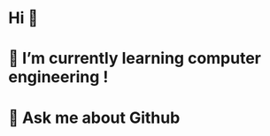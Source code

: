 # Hi 👋
# 🌱 I’m currently learning computer engineering ! 
# 💬 Ask me about Github


<!--
**chaaerim/chaaerim** is a ✨ _special_ ✨ repository because its `README.md` (this file) appears on your GitHub profile.

[Github Stats](https://github-readme-stats.vercel.app/api?username=biud436&show_icons=true)

